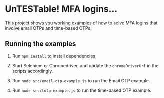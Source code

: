 # UnTESTable! MFA logins...

This project shows you working examples of how to solve MFA logins that involve email OTPs and time-based OTPs.

## Running the examples

1. Run `npm install` to install dependencies

2. Start Selenium or Chromedriver, and update the `chromeDriverUrl` in the scripts accordingly.

3. Run `node src/email-otp-example.js` to run the Email OTP example.

4. Run `node src/totp-example.js` to run the time-based OTP example.